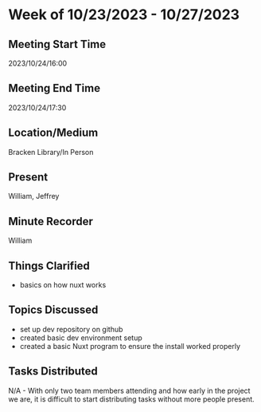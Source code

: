 # Week of 10/23/2023 - 10/27/2023

## Meeting Start Time

2023/10/24/16:00

## Meeting End Time

2023/10/24/17:30

## Location/Medium

Bracken Library/In Person

## Present

William, Jeffrey

## Minute Recorder

William

## Things Clarified

- basics on how nuxt works

## Topics Discussed

- set up dev repository on github
- created basic dev environment setup
- created a basic Nuxt program to ensure the install worked properly

## Tasks Distributed

N/A - With only two team members attending and how early in the project we are, it is difficult to start distributing tasks without more people present.
